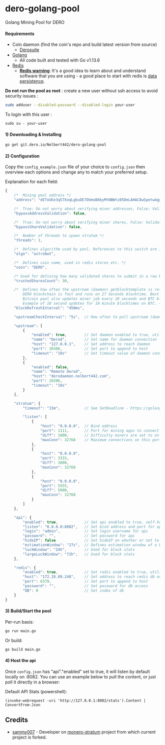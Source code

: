 # dero-golang-pool
Golang Mining Pool for DERO

#### Requirements
* Coin daemon (find the coin's repo and build latest version from source)
    * [Derosuite](https://github.com/deroproject/derosuite/releases/latest)
* [Golang](https://golang.org/dl/)
    * All code built and tested with Go v1.13.6
* [Redis](https://redis.io/)
    * [**Redis warning**](http://redis.io/topics/security): It's a good idea to learn about and understand software that you are using - a good place to start with redis is [data persistence](http://redis.io/topics/persistence).

**Do not run the pool as root** : create a new user without ssh access to avoid security issues :
```bash
sudo adduser --disabled-password --disabled-login your-user
```
To login with this user : 
```
sudo su - your-user
```

#### 1) Downloading & Installing

```bash
go get git.dero.io/Nelbert442/dero-golang-pool
```

#### 2) Configuration

Copy the `config_example.json` file of your choice to `config.json` then overview each options and change any to match your preferred setup.

Explanation for each field:
```javascript
{
    /*  Mining pool address */
	"address": "dEToUEe3q57XoqLgbuDE7DUmoB6byMtNBWtz85DmLAHAC8wSpetw4ggLVE4nB3KRMRhnFdxRT3fnh9geaAMmGrhP2UDY18gVNr",

    /*  True: Do not worry about verifying miner addresses, False: Validate miner addresses with built-in derosuite functions */
	"bypassAddressValidation": false,

    /*  True: Do not worry about verifying miner shares, False: Validate miner shares with built-in derosuite functions */
	"bypassShareValidation": false,

    /*  Number of threads to spawn stratum */
	"threads": 1,

    /*  Defines algorithm used by pool. References to this switch are in miner.go */
	"algo": "astrobwt",

	/* 	Defines coin name, used in redis stores etc. */
	"coin": "DERO",

	/* Used for defining how many validated shares to submit in a row before passThru hashing [trusted] */
	"trustedSharesCount": 30,

    /*  Defines how often the upstream (daemon) getblocktemplate is refreshed.
        DERO blockchain is fast and runs on 27 Seconds blocktime. Best practice is to update your mining job at-least every second. 
        Bitcoin pool also updates miner job every 10 seconds and BTC blocktime is 10 mins -Captain [03/08/2020] .
        Example of 10 second updates for 10 minute blocktimes on BTC. ~10/600 * 27 = 0.45 */
	"blockRefreshInterval": "450ms",

	"upstreamCheckInterval": "5s",  // How often to poll upstream (daemon) for successful connections

	"upstream": [
		{
			"enabled": true,        // Set daemon enabled to true, utilized, or false, not utilized
			"name": "Derod",        // Set name for daemon connection
			"host": "127.0.0.1",    // Set address to reach daemon
			"port": 30306,          // Set port to append to host
			"timeout": "10s"        // Set timeout value of daemon connections
		},
		{
			"enabled": false,
			"name": "Remote Derod",
			"host": "derodaemon.nelbert442.com",
			"port": 20206,
			"timeout": "10s"
		}
	],

	"stratum": {
		"timeout": "15m",           // See SetDeadline - https://golang.org/pkg/net/

		"listen": [
			{
				"host": "0.0.0.0",  // Bind address
				"port": 1111,       // Port for mining apps to connect to
				"diff": 1000,       // Difficulty miners are set to on this port. TODO: varDiff and set diff to be starting diff
				"maxConn": 32768    // Maximum connections on this port
			},
			{
				"host": "0.0.0.0",
				"port": 3333,
				"diff": 3000,
				"maxConn": 32768
			},
			{
				"host": "0.0.0.0",
				"port": 5555,
				"diff": 5000,
				"maxConn": 32768
			}
		]
	},

	"api": {
		"enabled": true,            // Set api enabled to true, self-hosted api, or false, not hosted
		"listen": "0.0.0.0:8082",   // Set bind address and port for api
		"login": "admin",           // Set login username for api
		"password": "",             // Set password for api
		"hideIP": false             // Set hideIP on whether or not to show miner IPs on the api or not
		"estimationWindow": "27s",	// Defines estimation window of a block being mined. Usually set to 'average' block speed
		"luckWindow": "24h",		// Used for block stats
		"largeLuckWindow": "72h",	// Used for block stats
	},

	"redis": {
		"enabled": true,            // Set redis enabled to true, utilized, or false, not utilized
		"host": "172.28.89.248",    // Set address to reach redis db over
		"port": 6379,               // Set port to append to host
		"password": "",             // Set password for db access
		"DB": 0                     // Set index of db
	}
}
```

#### 3) Build/Start the pool

Per-run basis:

```bash
go run main.go
```

Or build:

```bash
go build main.go
```

#### 4) Host the api

Once `config.json` has "api"."enabled" set to true, it will listen by default locally on :8082. You can use an example below to pull the content, or just poll it directly in a browser:

Default API Stats (powershell):
```
(invoke-webrequest -uri 'http://127.0.0.1:8082/stats').Content | ConvertFrom-Json
```

Credits
---------

* [sammy007](https://github.com/sammy007) - Developer on [monero-stratum](https://github.com/sammy007/monero-stratum) project from which current project is forked.
